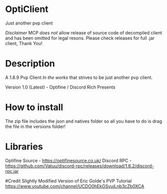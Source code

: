 # OptiClient
Just another pvp client

*Disclaimer* MCP *does not* allow release of source code of decompiled client and has been omitted for legal resons. Please check releases for full .jar client, Thank You!

# Description 
A 1.8.9 Pvp Client *In the works* that strives to be just another pvp client. 

Version 1.0 (Latest) - Optifine / Discord Rich Presents 

# How to install 
The zip file includes the json and natives folder so all you have to do is drag the file in the versions folder!

# Libraries
Optifine Source - https://optifinesource.co.uk/
Discord RPC - https://github.com/Vatuu/discord-rpc/releases/download/1.6.2/discord-rpc.jar

#Credit 
Slightly Modified Version of Eric Golde's PVP Tutorial https://www.youtube.com/channel/UCDO0hEkGSvujLnb3cZb0XCA
